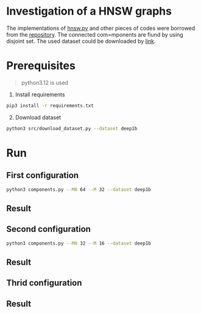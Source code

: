 # Investigation of a HNSW graphs

The implementations of [hnsw.py](./utils/hnsw.py) and other pieces of codes were borrowed from the [repository](https://github.com/aponom84/navigable-graphs-python/tree/main). The connected com=mponents are fiund by using disjoint set. The used dataset could be downloaded by [link](https://research.yandex.com/blog/benchmarks-for-billion-scale-similarity-search#14h2).

# Prerequisites
> python3.12 is used

1. Install requirements
```bash
pip3 install -r requirements.txt
```

2. Download dataset
```bash
python3 src/download_dataset.py --dataset deep1b
```

# Run

## First configuration
```bash
python3 components.py --M0 64 --M 32 --dataset deep1b
```
## Result

## Second configuration
```bash
python3 components.py --M0 32 --M 16 --dataset deep1b
```
## Result

## Thrid configuration

## Result
